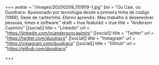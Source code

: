 +++
avatar = "/images/20200209_110959-1.jpg"
bio = "Ou Casi, ou Duodraco. Apaixonado por tecnologia desde a primeira linha de código (1988), Geek de carteirinha. Eterno aprendiz. Meu trabalho é desenvolver pessoas, times e software."
draft = true
featured = true
title = "Anderson Casimiro"
[[social]]
title = "Linkedin"
url = "https://linkedin.com/in/andersoncasimiro"
[[social]]
title = "Twitter"
url = "https://twitter.com/duodraco"
[[social]]
title = "Instagram"
url = "https://instagram.com/duodraco"
[[social]]
title = "Github"
url = "https://github.com/duodraco"

+++
